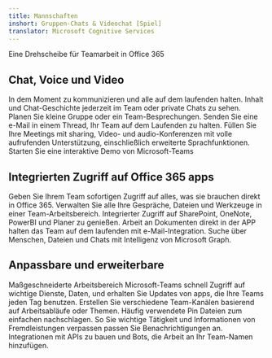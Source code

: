 ```yaml
---
title: Mannschaften
inshort: Gruppen-Chats & Videochat [Spiel]
translator: Microsoft Cognitive Services
---
```



Eine Drehscheibe für Teamarbeit in Office 365 

## Chat, Voice und Video
In dem Moment zu kommunizieren und alle auf dem laufenden halten. Inhalt und Chat-Geschichte jederzeit im Team oder private Chats zu sehen. Planen Sie kleine Gruppe oder ein Team-Besprechungen. Senden Sie eine e-Mail in einem Thread, Ihr Team auf dem Laufenden zu halten. Füllen Sie Ihre Meetings mit sharing, Video- und audio-Konferenzen mit volle aufrufenden Unterstützung, einschließlich erweiterte Sprachfunktionen. 
Starten Sie eine interaktive Demo von Microsoft-Teams 

## Integrierten Zugriff auf Office 365 apps
Geben Sie Ihrem Team sofortigen Zugriff auf alles, was sie brauchen direkt in Office 365. Verwalten Sie alle Ihre Gespräche, Dateien und Werkzeuge in einer Team-Arbeitsbereich. Integrierter Zugriff auf SharePoint, OneNote, PowerBI und Planer zu genießen. Arbeit an Dokumenten direkt in der APP halten das Team auf dem laufenden mit e-Mail-Integration. Suche über Menschen, Dateien und Chats mit Intelligenz von Microsoft Graph. 

## Anpassbare und erweiterbare
Maßgeschneiderte Arbeitsbereich Microsoft-Teams schnell Zugriff auf wichtige Dienste, Daten, und erhalten Sie Updates von apps, die Ihre Teams jeden Tag benutzen. Erstellen Sie verschiedene Team-Kanälen basierend auf Arbeitsabläufe oder Themen. Häufig verwendete Pin Dateien zum einfachen nachschlagen. So Sie wichtige Tätigkeit und Informationen von Fremdleistungen verpassen passen Sie Benachrichtigungen an. Integrationen mit APIs zu bauen und Bots, die Arbeit an Ihr Team-Namen hinzufügen. 






